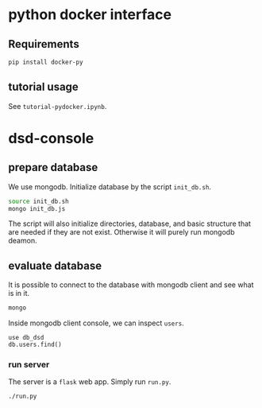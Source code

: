 # python docker interface

## Requirements

```bash
pip install docker-py
```

## tutorial usage
See `tutorial-pydocker.ipynb`.


# dsd-console

## prepare database

We use mongodb. Initialize database by the script `init_db.sh`.

```bash
source init_db.sh
mongo init_db.js
```

The script will also initialize directories, database, and basic structure that are needed if they are not exist.
Otherwise it will purely run mongodb deamon.

## evaluate database

It is possible to connect to the database with mongodb client and see what is in it.

```bash
mongo
```

Inside mongodb client console, we can inspect `users`.

```
use db_dsd
db.users.find()
```

### run server

The server is a `flask` web app.
Simply run `run.py`.

```bash
./run.py
```
